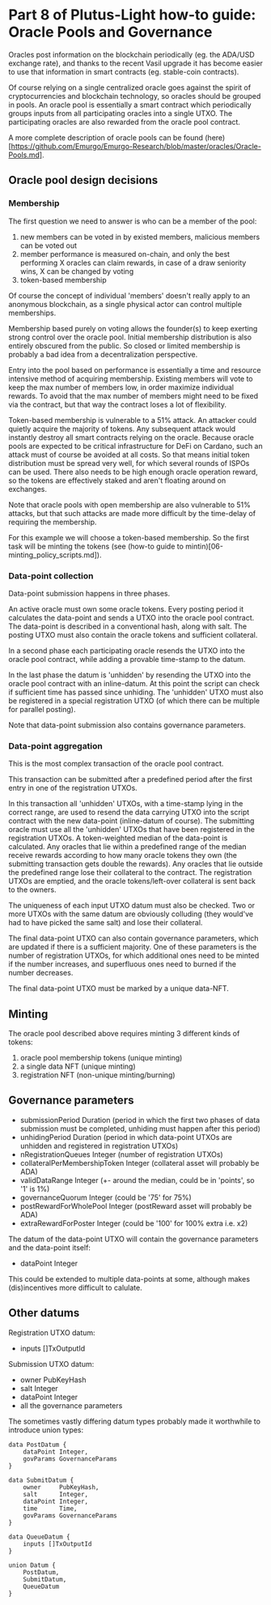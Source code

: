 # Part 8 of Plutus-Light how-to guide: Oracle Pools and Governance

Oracles post information on the blockchain periodically (eg. the ADA/USD exchange rate), and thanks to the recent Vasil upgrade it has become easier to use that information in smart contracts (eg. stable-coin contracts).

Of course relying on a single centralized oracle goes against the spirit of cryptocurrencies and blockchain technology, so oracles should be grouped in pools. An oracle pool is essentially a smart contract which periodically groups inputs from all participating oracles into a single UTXO. The participating oracles are also rewarded from the oracle pool contract.

A more complete description of oracle pools can be found (here)[https://github.com/Emurgo/Emurgo-Research/blob/master/oracles/Oracle-Pools.md].

## Oracle pool design decisions

### Membership
The first question we need to answer is who can be a member of the pool:
 1. new members can be voted in by existed members, malicious members can be voted out
 2. member performance is measured on-chain, and only the best performing X oracles can claim rewards, in case of a draw seniority wins, X can be changed by voting
 3. token-based membership

Of course the concept of individual 'members' doesn't really apply to an anonymous blockchain, as a single physical actor can control multiple memberships.
 
Membership based purely on voting allows the founder(s) to keep exerting strong control over the oracle pool. Initial membership distribution is also entirely obscured from the public. So closed or limited membership is probably a bad idea from a decentralization perspective.

Entry into the pool based on performance is essentially a time and resource intensive method of acquiring membership. Existing members will vote to keep the max number of members low, in order maximize individual rewards. To avoid that the max number of members might need to be fixed via the contract, but that way the contract loses a lot of flexibility.

Token-based membership is vulnerable to a 51% attack. An attacker could quietly acquire the majority of tokens. Any subsequent attack would instantly destroy all smart contracts relying on the oracle. Because oracle pools are expected to be critical infrastructure for DeFi on Cardano, such an attack must of course be avoided at all costs. So that means initial token distribution must be spread very well, for which several rounds of ISPOs can be used. There also needs to be high enough oracle operation reward, so the tokens are effectively staked and aren't floating around on exchanges.

Note that oracle pools with open membership are also vulnerable to 51% attacks, but that such attacks are made more difficult by the time-delay of requiring the membership.

For this example we will choose a token-based membership. So the first task will be minting the tokens (see (how-to guide to mintin)[06-minting_policy_scripts.md]).

### Data-point collection
Data-point submission happens in three phases.

An active oracle must own some oracle tokens. Every posting period it calculates the data-point and sends a UTXO into the oracle pool contract. The data-point is described in a conventional hash, along with salt. The posting UTXO must also contain the oracle tokens and sufficient collateral.

In a second phase each participating oracle resends the UTXO into the oracle pool contract, while adding a provable time-stamp to the datum.

In the last phase the datum is 'unhidden' by resending the UTXO into the oracle pool contract with an inline-datum. At this point the script can check if sufficient time has passed since unhiding. The 'unhidden' UTXO must also be registered in a special registration UTXO (of which there can be multiple for parallel posting).

Note that data-point submission also contains governance parameters.

### Data-point aggregation
This is the most complex transaction of the oracle pool contract.

This transaction can be submitted after a predefined period after the first entry in one of the registration UTXOs.

In this transaction all 'unhidden' UTXOs, with a time-stamp lying in the correct range, are used to resend the data carrying UTXO into the script contract with the new data-point (inline-datum of course). The submitting oracle must use all the 'unhidden' UTXOs that have been registered in the registration UTXOs. A token-weighted median of the data-point is calculated. Any oracles that lie within a predefined range of the median receive rewards according to how many oracle tokens they own (the submitting transaction gets double the rewards). Any oracles that lie outside the predefined range lose their collateral to the contract. The registration UTXOs are emptied, and the oracle tokens/left-over collateral is sent back to the owners.

The uniqueness of each input UTXO datum must also be checked. Two or more UTXOs with the same datum are obviously colluding (they would've had to have picked the same salt) and lose their collateral. 

The final data-point UTXO can also contain governance parameters, which are updated if there is a sufficient majority. One of these parameters is the number of registration UTXOs, for which additional ones need to be minted if the number increases, and superfluous ones need to burned if the number decreases.

The final data-point UTXO must be marked by a unique data-NFT.

## Minting
The oracle pool described above requires minting 3 different kinds of tokens:
1. oracle pool membership tokens (unique minting)
2. a single data NFT (unique minting)
3. registration NFT (non-unique minting/burning)

## Governance parameters
* submissionPeriod             Duration (period in which the first two phases of data submission must be completed, unhiding must happen after this period)
* unhidingPeriod               Duration (period in which data-point UTXOs are unhidden and registered in registration UTXOs)
* nRegistrationQueues          Integer (number of registration UTXOs)
* collateralPerMembershipToken Integer (collateral asset will probably be ADA)
* validDataRange               Integer (+- around the median, could be in 'points', so '1' is 1%)
* governanceQuorum             Integer (could be '75' for 75%)
* postRewardForWholePool       Integer (postReward asset will probably be ADA)
* extraRewardForPoster         Integer (could be '100' for 100% extra i.e. x2)

The datum of the data-point UTXO will contain the governance parameters and the data-point itself:
* dataPoint  Integer

This could be extended to multiple data-points at some, although makes (dis)incentives more difficult to calulate.

## Other datums
Registration UTXO datum:
* inputs []TxOutputId

Submission UTXO datum:
* owner     PubKeyHash
* salt      Integer
* dataPoint Integer
* all the governance parameters

The sometimes vastly differing datum types probably made it worthwhile to introduce union types:
```golang
data PostDatum {
    dataPoint Integer,
    govParams GovernanceParams
}

data SubmitDatum {
    owner     PubKeyHash,
    salt      Integer,
    dataPoint Integer,
    time      Time,
    govParams GovernanceParams
}

data QueueDatum {
    inputs []TxOutputId
}

union Datum {
    PostDatum, 
    SubmitDatum,
    QueueDatum
}
```